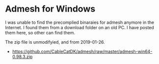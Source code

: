 # Admesh for Windows
I was unable to find the precomplied binaraies for admesh anymore in the Internet. I found them from a download folder on an old PC. I have posted them here, so other can find them.

The zip file is unmodifyied, and from 2019-01-26.
* https://github.com/CableCatDK/admesh/raw/master/admesh-win64-0.98.3.zip
